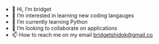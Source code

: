 - 👋 Hi, I’m bridget
- 👀 I’m interested in learning new coding langauges 
- 🌱 I’m currently learning Python
- 💞️ I’m looking to collaborate on applications
- 📫 How to reach me on my email bridgetshidok@gmail.co 

<!---
breeshidy/breeshidy is a ✨ special ✨ repository because its `README.md` (this file) appears on your GitHub profile.
You can click the Preview link to take a look at your changes.
--->
